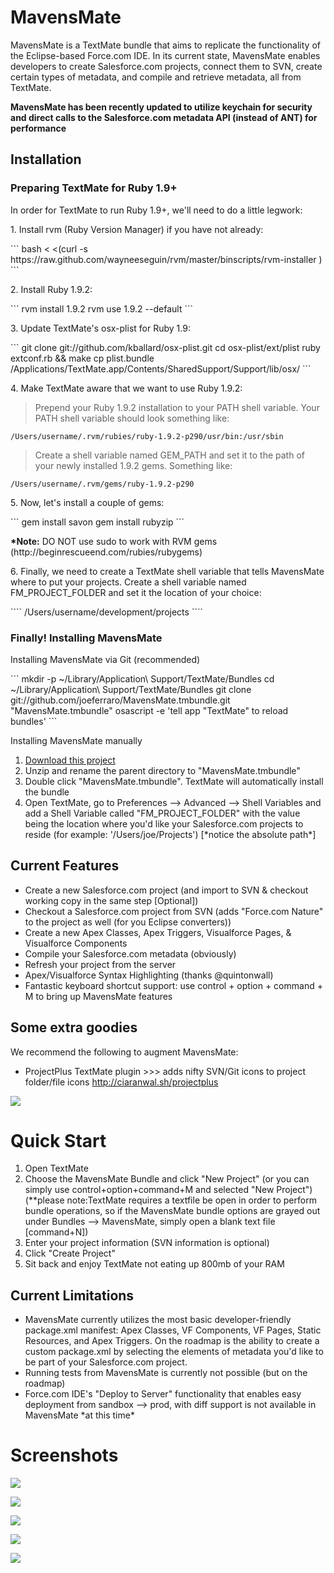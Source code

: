 <h1>MavensMate</h1>
MavensMate is a TextMate bundle that aims to replicate the functionality of the Eclipse-based Force.com IDE. In its current state, MavensMate enables developers to create Salesforce.com projects, connect them to SVN, create certain types of metadata, and compile and retrieve metadata, all from TextMate.

<b>MavensMate has been recently updated to utilize keychain for security and direct calls to the Salesforce.com metadata API (instead of ANT) for performance</b>

<P>
<h2>Installation</h2>
<h3>Preparing TextMate for Ruby 1.9+</h3>

<p>In order for TextMate to run Ruby 1.9+, we'll need to do a little legwork:</p>  

<p>1. Install rvm (Ruby Version Manager) if you have not already:</p>
```
bash < <(curl -s https://raw.github.com/wayneeseguin/rvm/master/binscripts/rvm-installer )
```

<p>2. Install Ruby 1.9.2:</p>
```
rvm install 1.9.2
rvm use 1.9.2 --default 
```

<p>3. Update TextMate's osx-plist for Ruby 1.9:</p>
```
git clone git://github.com/kballard/osx-plist.git
cd osx-plist/ext/plist
ruby extconf.rb && make
cp plist.bundle /Applications/TextMate.app/Contents/SharedSupport/Support/lib/osx/
```

<p>4. Make TextMate aware that we want to use Ruby 1.9.2:</p>

><p>Prepend your Ruby 1.9.2 installation to your PATH shell variable. Your PATH shell variable should look something like:</p>

	/Users/username/.rvm/rubies/ruby-1.9.2-p290/usr/bin:/usr/sbin

><p>Create a shell variable named GEM_PATH and set it to the path of your newly installed 1.9.2 gems. Something like:</p>

	/Users/username/.rvm/gems/ruby-1.9.2-p290


<p>5. Now, let's install a couple of gems:</p>
```
gem install savon
gem install rubyzip
```
<p><b>*Note:</b> DO NOT use sudo to work with RVM gems (http://beginrescueend.com/rubies/rubygems)</p>

</p>6. Finally, we need to create a TextMate shell variable that tells MavensMate where to put your projects. Create a shell variable named FM_PROJECT_FOLDER and set it the location of your choice: </p>
	````
	/Users/username/development/projects
	````


<h3>Finally! Installing MavensMate</h3>
<p>Installing MavensMate via Git (recommended)</p>
```
mkdir -p ~/Library/Application\ Support/TextMate/Bundles
cd ~/Library/Application\ Support/TextMate/Bundles
git clone git://github.com/joeferraro/MavensMate.tmbundle.git "MavensMate.tmbundle"
osascript -e 'tell app "TextMate" to reload bundles'
```

<p>Installing MavensMate manually</p>
<OL>
	<LI><A HREF="https://github.com/joeferraro/MavensMate/tarball/master">Download this project</A>
	<LI>Unzip and rename the parent directory to "MavensMate.tmbundle"
	<LI>Double click "MavensMate.tmbundle". TextMate will automatically install the bundle
	<LI>Open TextMate, go to Preferences --> Advanced --> Shell Variables and add a Shell Variable called "FM_PROJECT_FOLDER" with the value being the location where you'd like your Salesforce.com projects to reside (for example: '/Users/joe/Projects') [*notice the absolute path*] 
</OL>

</P> 


<P>
<h2>Current Features</h2>
<UL>
	<LI>Create a new Salesforce.com project (and import to SVN & checkout working copy in the same step [Optional])
	<LI>Checkout a Salesforce.com project from SVN (adds "Force.com Nature" to the project as well (for you Eclipse converters))
	<LI>Create a new Apex Classes, Apex Triggers, Visualforce Pages, & Visualforce Components
	<LI>Compile your Salesforce.com metadata (obviously)
	<LI>Refresh your project from the server
	<LI>Apex/Visualforce Syntax Highlighting (thanks @quintonwall)
	<LI>Fantastic keyboard shortcut support: use control + option + command + M to bring up MavensMate features
</UL>
</P>

<P>
<h2>Some extra goodies</h2>

<P>We recommend the following to augment MavensMate:</P>
<UL>
	<LI>ProjectPlus TextMate plugin >>> adds nifty SVN/Git icons to project folder/file icons
	<A HREF="http://ciaranwal.sh/projectplus">http://ciaranwal.sh/projectplus</A>
</UL>
</P>

<P>
	<img src="http://joe-ferraro.com/images/mavensmate2.png"/>
</P>

<P>
<H1>Quick Start</H1>
<OL>
	<LI>Open TextMate
	<LI>Choose the MavensMate Bundle and click "New Project" (or you can simply use control+option+command+M and selected "New Project") (**please note:TextMate requires a textfile be open in order to perform bundle operations, so if the MavensMate bundle options are grayed out under Bundles --> MavensMate, simply open a blank text file [command+N])
	<LI>Enter your project information (SVN information is optional)
	<LI>Click "Create Project"
	<LI>Sit back and enjoy TextMate not eating up 800mb of your RAM	
</OL>
</P>

<P>
<h2>Current Limitations</h2>
<UL>
	<LI>MavensMate currently utilizes the most basic developer-friendly package.xml manifest: Apex Classes, VF Components, VF Pages, Static Resources, and Apex Triggers. On the roadmap is the ability to create a custom package.xml by selecting the elements of metadata you'd like to be part of your Salesforce.com project.
	<LI>Running tests from MavensMate is currently not possible (but on the roadmap)
	<LI>Force.com IDE's "Deploy to Server" functionality that enables easy deployment from sandbox --> prod, with diff support is not available in MavensMate *at this time*
</UL>
</P>

<H1>Screenshots</H1>
<P>
	<img src="http://wearemavens.com/mm/mavensmate1.png"/>
</P>
<p>
	<img src="http://joe-ferraro.com/images/mavensmate7.png"/>
</p>
<P>
	<img src="http://wearemavens.com/mm/mavensmate5.png"/>
</P>
<P>
	<img src="http://wearemavens.com/mm/mavensmate6.png"/>
</P>
<P>
	<img src="http://joe-ferraro.com/images/mavensmate4.png"/>
</P>